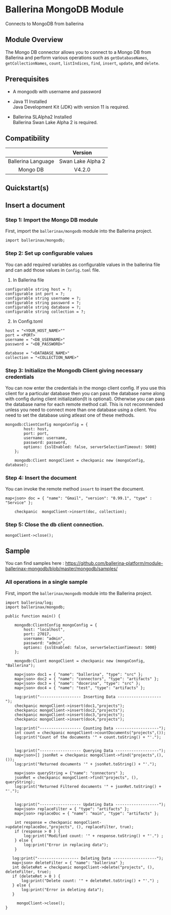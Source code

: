 # Ballerina MongoDB Module

Connects to MongoDB from ballerina 

## Module Overview

The Mongo DB connector allows you to connect to a Mongo DB from Ballerina and perform various operations such as `getDatabaseNames`, `getCollectionNames`, `count`, `listIndices`, `find`, `insert`, `update`, and `delete`.

## Prerequisites

* A mongodb with username and password

* Java 11 Installed <br/> Java Development Kit (JDK) with version 11 is required.

* Ballerina SLAlpha2 Installed <br/> Ballerina Swan Lake Alpha 2 is required.

## Compatibility

|                             |       Version               |
|:---------------------------:|:---------------------------:|
| Ballerina Language          | Swan Lake Alpha 2           |
| Mongo DB                    | V4.2.0                      |


## Quickstart(s)

## Insert a document

### Step 1: Import the Mongo DB module
First, import the `ballerinax/mongodb` module into the Ballerina project.
```ballerina
import ballerinax/mongodb;
```
### Step 2: Set up configurable values
You can add required variables as configurable values in the ballerina file and can add those values in `Config.toml` file. 
1. In Ballerina file 
```ballerina
configurable string host = ?;
configurable int port = ?;
configurable string username = ?;
configurable string password = ?;
configurable string database = ?;
configurable string collection = ?;
```
2. In Config.toml

```
host = "<YOUR_HOST_NAME>""
port = <PORT>
username = "<DB_USERNAME>"
password = "<DB_PASSWORD>"

database = "<DATABASE_NAME>"
collection = "<COLLECTION_NAME>"
```

### Step 3: Initialize the Mongodb Client giving necessary credentials

You can now enter the credentials in the mongo client config. If you use this client for a particular database then you can pass the database name along with config during client initialization(It is optional). Otherwise you can pass the database name for each remote method call. This is not recommended unless you need to connect more than one database using a client. You need to set the database using atleast one of these methods.
```ballerina
mongodb:ClientConfig mongoConfig = {
        host: host,
        port: port,
        username: username,
        password: password,
        options: {sslEnabled: false, serverSelectionTimeout: 5000}
    };

    mongodb:Client mongoClient = checkpanic new (mongoConfig, database);
```
### Step 4: Insert the document
You can invoke the remote method `insert` to insert the document.
```ballerina
map<json> doc = { "name": "Gmail", "version": "0.99.1", "type" : "Service" };

    checkpanic  mongoClient->insert(doc, collection);
```
### Step 5: Close the db client connection. 

```ballerina
mongoClient->close();
```

## Sample

You can find samples here : https://github.com/ballerina-platform/module-ballerinax-mongodb/blob/master/mongodb/samples/

### All operations in a single sample

First, import the `ballerinax/mongodb` module into the Ballerina project.

```ballerina
import ballerina/log;
import ballerinax/mongodb;

public function main() {

    mongodb:ClientConfig mongoConfig = {
        host: "localhost",
        port: 27017,
        username: "admin",
        password: "admin",
        options: {sslEnabled: false, serverSelectionTimeout: 5000}
    };

    mongodb:Client mongoClient = checkpanic new (mongoConfig, "Ballerina");

    map<json> doc1 = { "name": "ballerina", "type": "src" };
    map<json> doc2 = { "name": "connectors", "type": "artifacts" };
    map<json> doc3 = { "name": "docerina", "type": "src" };
    map<json> doc4 = { "name": "test", "type": "artifacts" };

    log:print("------------------ Inserting Data -------------------");
    checkpanic mongoClient->insert(doc1,"projects");
    checkpanic mongoClient->insert(doc2,"projects");
    checkpanic mongoClient->insert(doc3,"projects");
    checkpanic mongoClient->insert(doc4,"projects");
  
    log:print("------------------ Counting Data -------------------");
    int count = checkpanic mongoClient->countDocuments("projects",());
    log:print("Count of the documents '" + count.toString() + "'.");


    log:print("------------------ Querying Data -------------------");
    map<json>[] jsonRet = checkpanic mongoClient->find("projects",(),());
    log:print("Returned documents '" + jsonRet.toString() + "'.");

    map<json> queryString = {"name": "connectors" };
    jsonRet = checkpanic mongoClient->find("projects", (), queryString);
    log:print("Returned Filtered documents '" + jsonRet.toString() + "'.");


    log:print("------------------ Updating Data -------------------");
    map<json> replaceFilter = { "type": "artifacts" };
    map<json> replaceDoc = { "name": "main", "type": "artifacts" };

    int response = checkpanic mongoClient->update(replaceDoc,"projects", (), replaceFilter, true);
    if (response > 0 ) {
        log:print("Modified count: '" + response.toString() + "'.") ;
    } else {
        log:print("Error in replacing data");
    }

   log:print("------------------ Deleting Data -------------------");
   map<json> deleteFilter = { "name": "ballerina" };
   int deleteRet = checkpanic mongoClient->delete("projects", (), deleteFilter, true);
   if (deleteRet > 0 ) {
       log:print("Delete count: '" + deleteRet.toString() + "'.") ;
   } else {
       log:print("Error in deleting data");
   }

     mongoClient->close();
}
```
